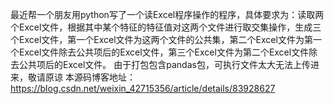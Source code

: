  最近帮一个朋友用python写了一个读Excel程序操作的程序，具体要求为：读取两个Excel文件，根据其中某个特征的特征值对这两个文件进行取交集操作，生成三个Excel文件，第一个Excel文件为这两个文件的公共集，第二个Excel文件为第一个Excel文件除去公共项后的Excel文件，第三个Excel文件为第二个Excel文件除去公共项后的Excel文件。
  由于打包包含pandas包，可执行文件太大无法上传进来，敬请原谅
  本源码博客地址：https://blog.csdn.net/weixin_42715356/article/details/83928627
